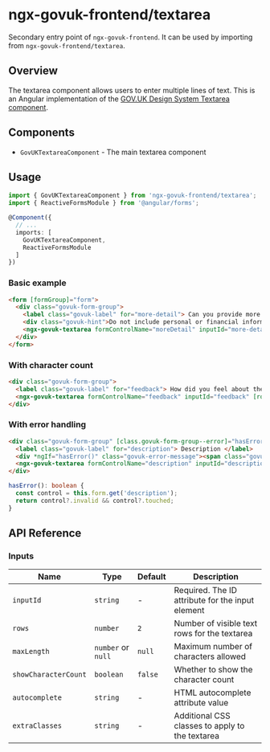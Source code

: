 # ngx-govuk-frontend/textarea

Secondary entry point of `ngx-govuk-frontend`. It can be used by importing from `ngx-govuk-frontend/textarea`.

## Overview

The textarea component allows users to enter multiple lines of text. This is an Angular implementation of the [GOV.UK Design System Textarea component](https://design-system.service.gov.uk/components/textarea/).

## Components

- `GovUKTextareaComponent` - The main textarea component

## Usage

```typescript
import { GovUKTextareaComponent } from 'ngx-govuk-frontend/textarea';
import { ReactiveFormsModule } from '@angular/forms';

@Component({
  // ...
  imports: [
    GovUKTextareaComponent,
    ReactiveFormsModule
  ]
})
```

### Basic example

```html
<form [formGroup]="form">
  <div class="govuk-form-group">
    <label class="govuk-label" for="more-detail"> Can you provide more detail? </label>
    <div class="govuk-hint">Do not include personal or financial information.</div>
    <ngx-govuk-textarea formControlName="moreDetail" inputId="more-detail" [rows]="5"> </ngx-govuk-textarea>
  </div>
</form>
```

### With character count

```html
<div class="govuk-form-group">
  <label class="govuk-label" for="feedback"> How did you feel about the service you received today? </label>
  <ngx-govuk-textarea formControlName="feedback" inputId="feedback" [rows]="4" [maxLength]="200" [showCharacterCount]="true"> </ngx-govuk-textarea>
</div>
```

### With error handling

```html
<div class="govuk-form-group" [class.govuk-form-group--error]="hasError()">
  <label class="govuk-label" for="description"> Description </label>
  <div *ngIf="hasError()" class="govuk-error-message"><span class="govuk-visually-hidden">Error:</span> Enter a description</div>
  <ngx-govuk-textarea formControlName="description" inputId="description" [rows]="3"> </ngx-govuk-textarea>
</div>
```

```typescript
hasError(): boolean {
  const control = this.form.get('description');
  return control?.invalid && control?.touched;
}
```

## API Reference

### Inputs

| Name                 | Type               | Default | Description                                      |
| -------------------- | ------------------ | ------- | ------------------------------------------------ |
| `inputId`            | `string`           | -       | Required. The ID attribute for the input element |
| `rows`               | `number`           | `2`     | Number of visible text rows for the textarea     |
| `maxLength`          | `number` or `null` | `null`  | Maximum number of characters allowed             |
| `showCharacterCount` | `boolean`          | `false` | Whether to show the character count              |
| `autocomplete`       | `string`           | -       | HTML autocomplete attribute value                |
| `extraClasses`       | `string`           | -       | Additional CSS classes to apply to the textarea  |

